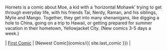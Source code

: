 Hornets is a comic about Moe, a kid with a ‘horizontal Mohawk’ trying to get through everyday life, with his friends Tai, Nerdy, Raman, and his siblings, Mylie and Mango. Together, they get into many shenanigans, like digging a hole to China, going on a trip to Hawaii, or getting prepared for summer vacation in their hometown, Yellowjacket City. (New comics 3-5 days a week.)

| [First Comic](comics/1) | [Newest Comic](comics/{{ site.last_comic }}) |
